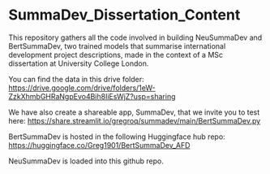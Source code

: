 # SummaDev_Dissertation_Content

This repository gathers all the code involved in building NeuSummaDev and BertSummaDev, two trained models that summarise international development project descriptions, made in the context of a MSc dissertation at University College London. 

You can find the data in this drive folder: https://drive.google.com/drive/folders/1eW-ZzkXhmbGHRaNgpEvo4Bih8IiEsWjZ?usp=sharing

We have also create a shareable app, SummaDev, that we invite you to test here: https://share.streamlit.io/gregroq/summadev/main/BertSummaDev.py

BertSummaDev is hosted in the following Huggingface hub repo: https://huggingface.co/Greg1901/BertSummaDev_AFD

NeuSummaDev is loaded into this github repo.
